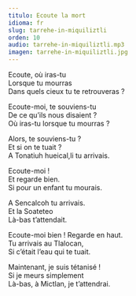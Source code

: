 ```yaml
---
titulo: Ecoute la mort
idioma: fr
slug: tarrehe-in-miquiliztli
orden: 10
audio: tarrehe-in-miquiliztli.mp3
imagen: tarrehe-in-miquiliztli.jpg
---
```


Ecoute, où iras-tu<br>
Lorsque tu mourras<br>
Dans quels cieux tu te retrouveras ?<br>

Ecoute-moi, te souviens-tu<br>
De ce qu’ils nous disaient ?<br>
Où iras-tu lorsque tu mourras ?<br>

Alors, te souviens-tu ?<br>
Et si on te tuait ?<br>
A Tonatiuh hueical,li tu arrivais.<br>

Ecoute-moi !<br>
Et regarde bien.<br>
Si pour un enfant tu mourais.<br>

A Sencalcoh tu arrivais.<br>
Et la Soateteo<br>
Là-bas t’attendait.<br>

Ecoute-moi bien ! Regarde en haut.<br>
Tu arrivais au Tlalocan,<br>
Si c’était l’eau qui te tuait.<br>

Maintenant, je suis tétanisé !<br>
Si je meurs simplement<br>
Là-bas, à Mictlan, je t’attendrai.<br>
